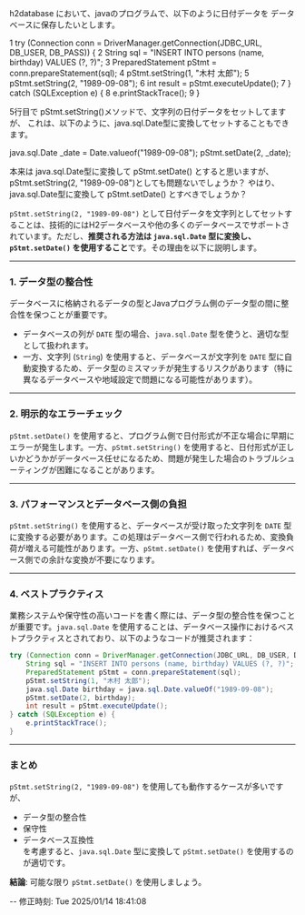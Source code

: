 h2database において、javaのプログラムで、以下のように日付データを
データベースに保存したいとします。

1 try (Connection conn = DriverManager.getConnection(JDBC_URL, DB_USER, DB_PASS)) {
2   String sql = "INSERT INTO persons (name, birthday) VALUES (?, ?)";
3   PreparedStatement pStmt = conn.prepareStatement(sql);
4   pStmt.setString(1, "木村 太郎");
5   pStmt.setString(2, "1989-09-08");
6   int result = pStmt.executeUpdate();
7 } catch (SQLException e) {
8   e.printStackTrace();
9 }

5行目で pStmt.setString()メソッドで、文字列の日付データをセットしてますが、
これは、以下のように、java.sql.Date型に変換してセットすることもできます。

java.sql.Date _date = Date.valueof("1989-09-08");
pStmt.setDate(2, _date);

本来は java.sql.Date型に変換して pStmt.setDate() とすると思いますが、
pStmt.setString(2, "1989-09-08")としても問題ないでしょうか？
やはり、java.sql.Date型に変換して pStmt.setDate() とすべきでしょうか？


`pStmt.setString(2, "1989-09-08")` として日付データを文字列としてセットすることは、技術的にはH2データベースや他の多くのデータベースでサポートされています。ただし、**推奨される方法は `java.sql.Date` 型に変換し、`pStmt.setDate()` を使用すること**です。その理由を以下に説明します。

---

### **1. データ型の整合性**
データベースに格納されるデータの型とJavaプログラム側のデータ型の間に整合性を保つことが重要です。  
- データベースの列が `DATE` 型の場合、`java.sql.Date` 型を使うと、適切な型として扱われます。
- 一方、文字列 (`String`) を使用すると、データベースが文字列を `DATE` 型に自動変換するため、データ型のミスマッチが発生するリスクがあります（特に異なるデータベースや地域設定で問題になる可能性があります）。

---

### **2. 明示的なエラーチェック**
`pStmt.setDate()` を使用すると、プログラム側で日付形式が不正な場合に早期にエラーが発生します。一方、`pStmt.setString()` を使用すると、日付形式が正しいかどうかがデータベース任せになるため、問題が発生した場合のトラブルシューティングが困難になることがあります。

---

### **3. パフォーマンスとデータベース側の負担**
`pStmt.setString()` を使用すると、データベースが受け取った文字列を `DATE` 型に変換する必要があります。この処理はデータベース側で行われるため、変換負荷が増える可能性があります。一方、`pStmt.setDate()` を使用すれば、データベース側での余計な変換が不要になります。

---

### **4. ベストプラクティス**
業務システムや保守性の高いコードを書く際には、データ型の整合性を保つことが重要です。`java.sql.Date` を使用することは、データベース操作におけるベストプラクティスとされており、以下のようなコードが推奨されます：

```java
try (Connection conn = DriverManager.getConnection(JDBC_URL, DB_USER, DB_PASS)) {
    String sql = "INSERT INTO persons (name, birthday) VALUES (?, ?)";
    PreparedStatement pStmt = conn.prepareStatement(sql);
    pStmt.setString(1, "木村 太郎");
    java.sql.Date birthday = java.sql.Date.valueOf("1989-09-08");
    pStmt.setDate(2, birthday);
    int result = pStmt.executeUpdate();
} catch (SQLException e) {
    e.printStackTrace();
}
```

---

### **まとめ**
`pStmt.setString(2, "1989-09-08")` を使用しても動作するケースが多いですが、  
- データ型の整合性
- 保守性
- データベース互換性  
を考慮すると、`java.sql.Date` 型に変換して `pStmt.setDate()` を使用するのが適切です。

**結論**: 可能な限り `pStmt.setDate()` を使用しましょう。


-- 修正時刻: Tue 2025/01/14 18:41:08
